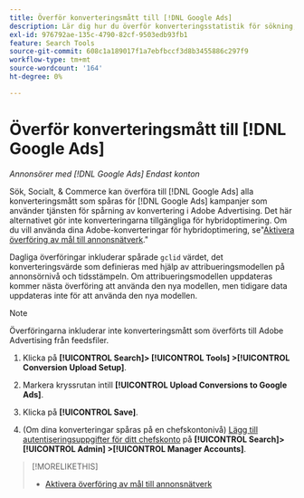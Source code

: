 ```yaml
---
title: Överför konverteringsmått till [!DNL Google Ads]
description: Lär dig hur du överför konverteringsstatistik för sökning, sociala medier och handel till [!DNL Google Ads].
exl-id: 976792ae-135c-4790-82cf-9503edb93fb1
feature: Search Tools
source-git-commit: 608c1a189017f1a7ebfbccf3d8b3455886c297f9
workflow-type: tm+mt
source-wordcount: '164'
ht-degree: 0%

---
```


# Överför konverteringsmått till [!DNL Google Ads]

*Annonsörer med [!DNL Google Ads] Endast konton*

Sök, Socialt, &amp; Commerce kan överföra till [!DNL Google Ads] alla konverteringsmått som spåras för [!DNL Google Ads] kampanjer som använder tjänsten för spårning av konvertering i Adobe Advertising. Det här alternativet gör inte konverteringarna tillgängliga för hybridoptimering. Om du vill använda dina Adobe-konverteringar för hybridoptimering, se&quot;[Aktivera överföring av mål till annonsnätverk](objective-upload-to-networks.md).&quot;

Dagliga överföringar inkluderar spårade `gclid` värdet, det konverteringsvärde som definieras med hjälp av attribueringsmodellen på annonsörnivå och tidsstämpeln. Om attribueringsmodellen uppdateras kommer nästa överföring att använda den nya modellen, men tidigare data uppdateras inte för att använda den nya modellen.

>[!NOTE]
>
>Överföringarna inkluderar inte konverteringsmått som överförts till Adobe Advertising från feedsfiler.

1. Klicka på **[!UICONTROL Search]> [!UICONTROL Tools] >[!UICONTROL Conversion Upload Setup]**.

1. Markera kryssrutan intill **[!UICONTROL Upload Conversions to Google Ads]**.

1. Klicka på **[!UICONTROL Save]**.

1. (Om dina konverteringar spåras på en chefskontonivå) [Lägg till autentiseringsuppgifter för ditt chefskonto](/help/search-social-commerce/admin/manager-accounts.md) på **[!UICONTROL Search]> [!UICONTROL Admin] >[!UICONTROL Manager Accounts]**.

>[!MORELIKETHIS]
>
>* [Aktivera överföring av mål till annonsnätverk](objective-upload-to-networks.md)
